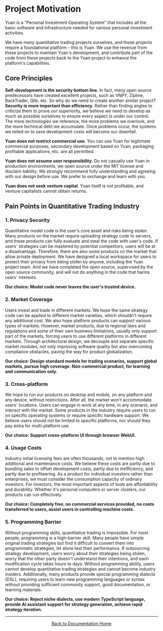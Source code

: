 # Project Motivation

Yuan is a "Personal Investment Operating System" that includes all the basic software and infrastructure needed for various personal investment activities.

We have many quantitative trading projects ourselves, and these projects require a foundational platform - this is Yuan. We use the revenue from these projects to maintain Yuan's development, and contribute part of the code from these projects back to the Yuan project to enhance the platform's capabilities.

## Core Principles

**Self-development is the security bottom line**. In fact, many open source predecessors have created excellent projects, such as VNPY, Zipline, BackTrader, Qlib, etc. So why do we need to create another similar project? **Security is more important than efficiency**. Rather than finding angles to criticize them to prove our superiority, we believe we need to develop as much as possible ourselves to ensure every aspect is under our control. The more technologies we reference, the more problems we overlook, and the more technical debt we accumulate. Once problems occur, the systems we relied on to save development costs will become our downfall.

**Yuan does not restrict commercial use**. You can use Yuan for legitimate commercial purposes, secondary development based on Yuan, packaging profitable applications, etc. are all permitted.

**Yuan does not assume user responsibility**. Do not casually use Yuan in production environments, we open source under the MIT license and disclaim liability. We strongly recommend fully understanding and agreeing with our design before use. We prefer to exchange and learn with you.

**Yuan does not seek venture capital**. Yuan itself is not profitable, and venture capitalists cannot obtain returns.

## Pain Points in Quantitative Trading Industry

### 1. Privacy Security

Quantitative model code is the user's core asset and risks being stolen. Many products on the market require uploading strategy code to servers, and these products can fully evaluate and steal the code with user's code. If users' strategies can be mastered by potential competitors, users will be at a disadvantage. Therefore, there are also some products on the market that allow private deployment. We have designed a local workspace for users to protect their privacy from being stolen by anyone, including the Yuan project team. And we have completed the open source, supervised by the open source community, and will not do anything in the code that harms users' interests.

**Our choice: Model code never leaves the user's trusted device.**

### 2. Market Coverage

Users invest and trade in different markets. We hope the same strategy code can be applied to different market varieties, which shouldn't require any additional cost. We also hope platform products can support various types of markets. However, market products, due to regional laws and regulations and some of their own business limitations, usually only support part of the markets, forcing users to use different platforms in different markets. Through architectural design, we decouple and separate specific market modules, not only improving software quality but also overcoming compliance obstacles, paving the way for product globalization.

**Our choice: Design standard models for trading scenarios, support global markets, pursue high coverage. Non-commercial product, for learning and communication only.**

### 3. Cross-platform

We hope to run our products on desktop and mobile, on any platform and any device, without restrictions. After all, the market won't accommodate users' locations. Users can engage in work at any time, in any scenario, and interact with the market. Some products in the industry require users to run on specific operating systems or require specific hardware support. We believe users should not be limited to specific platforms, nor should they pay extra for multi-platform use.

**Our choice: Support cross-platform UI through browser WebUI.**

### 4. Usage Costs

Industry initial licensing fees are often thousands, not to mention high additional and maintenance costs. We believe these costs are partly due to bundling sales to offset development costs, partly due to inefficiency, and partly due to profiteering. As a product for individual investors rather than enterprises, we must consider the consumption capacity of ordinary investors. For investors, the most important aspects of tools are affordability and durability. Whether it's personal computers or server clusters, our products can run effectively.

**Our choice: Completely free, no commercial services provided, no costs transferred to users, assist users in controlling machine costs.**

### 5. Programming Barrier

Without programming skills, quantitative trading is impossible. For most people, programming is a high-barrier skill. Many people have simple original trading strategies but find it difficult to convert them into programmatic strategies, let alone test their performance. If outsourcing strategy development, users worry about their strategies being stolen, worry that the other party doesn't understand their intentions, and each modification cycle takes hours to days. Without programming ability, users cannot develop quantitative trading strategies and cannot become industry insiders. Additionally, many products provide special programming dialects (DSL), requiring users to learn new programming languages or syntax without providing sufficient community support, good documentation, or learning materials.

**Our choice: Reject niche dialects, use modern TypeScript language, provide AI assistant support for strategy generation, achieve rapid strategy iteration.**

---

<p align="center">
  <a href="README.md">Back to Documentation Home</a>
</p>
